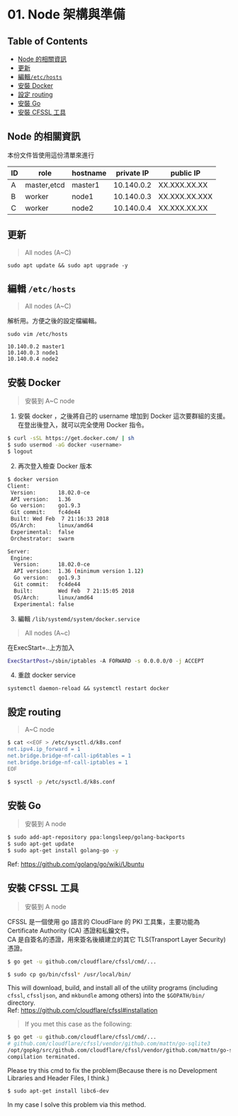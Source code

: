 # 01. Node 架構與準備

## Table of Contents
- [Node 的相關資訊](#node-%E7%9A%84%E7%9B%B8%E9%97%9C%E8%B3%87%E8%A8%8A)
- [更新]()
- [編輯`/etc/hosts`]()
- [安裝 Docker](#%E5%AE%89%E8%A3%9D-docker)
- [設定 routing]()
- [安裝 Go](#%E5%AE%89%E8%A3%9D-go)
- [安裝 CFSSL 工具]()

## Node 的相關資訊
本份文件皆使用這份清單來進行

| ID | role | hostname | private IP | public IP |
| --- | --- | --- | --- | --- |
| A | master,etcd | master1 | 10.140.0.2 | XX.XXX.XX.XX |
| B | worker | node1 | 10.140.0.3 | XX.XXX.XX.XXX |
| C | worker | node2 | 10.140.0.4 | XX.XXX.XX.XX |

## 更新
> All nodes (A~C)
```
sudo apt update && sudo apt upgrade -y
```

## 編輯 `/etc/hosts`
> All nodes (A~C)

解析用。方便之後的設定檔編輯。
```
sudo vim /etc/hosts
```
```
10.140.0.2 master1
10.140.0.3 node1
10.140.0.4 node2
```

## 安裝 Docker

> 安裝到 A~C node

1. 安裝 docker ，之後將自己的 username 增加到 Docker 這次要群組的支援。在登出後登入，就可以完全使用 Docker 指令。
```sh
$ curl -sSL https://get.docker.com/ | sh
$ sudo usermod -aG docker <username>
$ logout
```

2. 再次登入檢查 Docker 版本

```sh
$ docker version
Client:
 Version:       18.02.0-ce
 API version:   1.36
 Go version:    go1.9.3
 Git commit:    fc4de44
 Built: Wed Feb  7 21:16:33 2018
 OS/Arch:       linux/amd64
 Experimental:  false
 Orchestrator:  swarm

Server:
 Engine:
  Version:      18.02.0-ce
  API version:  1.36 (minimum version 1.12)
  Go version:   go1.9.3
  Git commit:   fc4de44
  Built:        Wed Feb  7 21:15:05 2018
  OS/Arch:      linux/amd64
  Experimental: false
```

3. 編輯 `/lib/systemd/system/docker.service`
> All nodes (A~c)

在ExecStart=..上方加入
```sh
ExecStartPost=/sbin/iptables -A FORWARD -s 0.0.0.0/0 -j ACCEPT
```

4. 重啟 docker service
```
systemctl daemon-reload && systemctl restart docker
```

## 設定 routing

> A~C node

```sh
$ cat <<EOF > /etc/sysctl.d/k8s.conf
net.ipv4.ip_forward = 1
net.bridge.bridge-nf-call-ip6tables = 1
net.bridge.bridge-nf-call-iptables = 1
EOF

$ sysctl -p /etc/sysctl.d/k8s.conf
```

## 安裝 Go

> 安裝到 A node

```sh
$ sudo add-apt-repository ppa:longsleep/golang-backports
$ sudo apt-get update
$ sudo apt-get install golang-go -y
```
Ref: https://github.com/golang/go/wiki/Ubuntu

## 安裝 CFSSL 工具

> 安裝到 A node

CFSSL 是一個使用 go 語言的 CloudFlare 的 PKI 工具集，主要功能為 Certificate Authority (CA) 憑證和私鑰文件。  
CA 是自簽名的憑證，用來簽名後續建立的其它 TLS(Transport Layer Security) 憑證。  

```sh
$ go get -u github.com/cloudflare/cfssl/cmd/...

$ sudo cp go/bin/cfssl* /usr/local/bin/
```

This will download, build, and install all of the utility programs (including `cfssl`, `cfssljson`, and `mkbundle` among others) into the `$GOPATH/bin/` directory.  
Ref: https://github.com/cloudflare/cfssl#installation  

> If you met this case as the following:
```sh
$ go get -u github.com/cloudflare/cfssl/cmd/...                                                                     
# github.com/cloudflare/cfssl/vendor/github.com/mattn/go-sqlite3
/opt/gopkg/src/github.com/cloudflare/cfssl/vendor/github.com/mattn/go-sqlite3/backup.go:14:20: fatal error: stdlib.h: No such file or directory
compilation terminated.
```
Please try this cmd to fix the problem(Because there is no Development Libraries and Header Files, I think.)
```sh
$ sudo apt-get install libc6-dev
```
In my case I solve this problem via this method.

